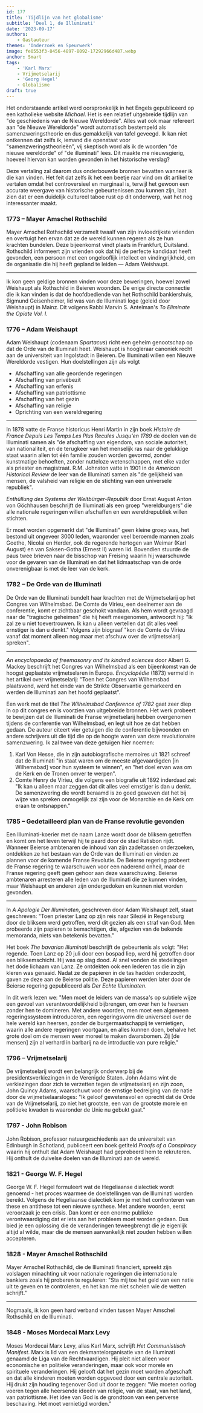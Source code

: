 ```yaml
---
id: 177
title: 'Tijdlijn van het globalisme'
subtitle: 'Deel 1, de Illuminati'
date: '2023-09-17'
authors:
    - Gastauteur
themes: 'Onderzoek en Speurwerk'
image: fe0553f3-8456-4897-8092-17292966d487.webp
anchor: Smart
tags:
    - 'Karl Marx'
    - Vrijmetselarij
    - 'Georg Hegel'
    - Globalisme
draft: true
---
```


Het onderstaande artikel werd oorspronkelijk in het Engels gepubliceerd op een katholieke website *Michael*. Het is een relatief uitgebreide tijdlijn van "de geschiedenis van de Nieuwe Wereldorde". Alles wat ook maar refereert aan "de Nieuwe Wereldorde" wordt automatisch bestempeld als samenzweringstheorie en dus gemakkelijk van tafel geveegd. Ik kan niet ontkennen dat zelfs ik, iemand die openstaat voor "samenzweringstheorieën", vij skeptisch word als ik de woorden "de nieuwe wereldorde" of "de illuminati" lees. Dit maakte me nieuwsgierig, hoeveel hiervan kan worden gevonden in het historische verslag?

Deze vertaling zal daarom dus onderbouwde bronnen bevatten wanneer ik die kan vinden. Het feit dat zelfs ik het een beetje raar vind om dit artikel te vertalen omdat het controversieel en marginaal is, terwijl het gewoon een accurate weergave van historische gebeurtenissen zou kunnen zijn, laat zien dat er een duidelijk cultureel taboe rust op dit onderwerp, wat het nog interessanter maakt.


### 1773 – Mayer Amschel Rothschild

Mayer Amschel Rothschild verzamelt twaalf van zijn invloedrijkste vrienden en overtuigt hen ervan dat ze de wereld kunnen regeren als ze hun krachten bundelen. Deze bijeenkomst vindt plaats in Frankfurt, Duitsland. Rothschild informeert zijn vrienden ook dat hij de perfecte kandidaat heeft gevonden, een persoon met een ongelooflijk intellect en vindingrijkheid, om de organisatie die hij heeft gepland te leiden — Adam Weishaupt.

- - -

Ik kon geen geldige bronnen vinden voor deze beweringen, hoewel zowel Weishaupt als Rothschild in Beieren woonden. De enige directe connectie die ik kan vinden is dat de hoofdbediende van het Rothschild bankiershuis, Sigmund Geisenheimer, lid was van de Illuminati loge (geleid door Weishaupt) in Mainz. Dit volgens Rabbi Marvin S. Antelman's *To Eliminate the Opiate Vol. I*.


### 1776 – Adam Weishaupt

Adam Weishaupt (codenaam *Spartacus*) richt een geheim genootschap op dat de Orde van de Illuminati heet. Weishaupt is hoogleraar canoniek recht aan de universiteit van Ingolstadt in Beieren. De Illuminati willen een Nieuwe Wereldorde vestigen. Hun doelstellingen zijn als volgt

- Afschaffing van alle geordende regeringen
- Afschaffing van privébezit
- Afschaffing van erfenis
- Afschaffing van patriottisme
- Afschaffing van het gezin
- Afschaffing van religie
- Oprichting van een wereldregering

- - -


In 1878 vatte de Franse historicus Henri Martin in zijn boek *Histoire de France Depuis Les Temps Les Plus Recules Jusqu'en 1789* de doelen van de Illuminati samen als "de afschaffing van eigendom, van sociale autoriteit, van nationaliteit, en de terugkeer van het menselijk ras naar de gelukkige staat waarin allen tot één familie zouden worden gevormd, zonder kunstmatige behoeften, zonder nutteloze wetenschappen, met elke vader als priester en magistraat. R.M. Johnston vatte in 1901 in de *American Historical Review* de leer van de Illuminati samen als "de gelijkheid van mensen, de valsheid van religie en de stichting van een universele republiek".

*Enthüllung des Systems der Weltbürger-Republik* door Ernst August Anton von Göchhausen beschrijft de Illuminati als een groep "wereldburgers" die alle nationale regeringen willen afschaffen en een wereldrepubliek willen stichten.

Er moet worden opgemerkt dat "de Illuminati" geen kleine groep was, het bestond uit ongeveer 3000 leden, waaronder veel beroemde mannen zoals Goethe, Nicolai en Herder, ook de regerende hertogen van Weimar (Karl August) en van Saksen-Gotha (Ernest II) waren lid. Bovendien stuurde de paus twee brieven naar de bisschop van Freising waarin hij waarschuwde voor de gevaren van de Illuminati en dat het lidmaatschap van de orde onverenigbaar is met de leer van de kerk. 


### 1782 – De Orde van de Illuminati

De Orde van de Illuminati bundelt haar krachten met de Vrijmetselarij op het Congres van Wilhelmsbad. De Comte de Virieu, een deelnemer aan de conferentie, komt er zichtbaar geschokt vandaan. Als hem wordt gevraagd naar de "tragische geheimen" die hij heeft meegenomen, antwoordt hij: "Ik zal ze u niet toevertrouwen. Ik kan u alleen vertellen dat dit alles veel ernstiger is dan u denkt." Volgens zijn biograaf "kon de Comte de Virieu vanaf dat moment alleen nog maar met afschuw over de vrijmetselarij spreken".

- - -

*An encyclopaedia of freemasonry and its kindred sciences* door Albert G. Mackey beschrijft het Congres van Wilhelmsbad als een bijeenkomst van de hoogst geplaatste vrijmetselaren in Europa. *Encyclopédie* (1873) vermeld in het artikel over vrijmetselarij: "Toen het Congres van Wilhemsbad plaatsvond, werd het einde van de Strikte Observantie gemarkeerd en werden de Illuminati aan het hoofd geplaatst".

Een werk met de titel *The Wilhelmsbad Conference of 1782* gaat zeer diep in op dit congres en is voorzien van uitgebreide bronnen. Het werk probeert te bewijzen dat de Illuminati de Franse vrijmetselarij hebben overgenomen tijdens de conferentie van Wilhelmsbad, en legt uit hoe ze dat hebben gedaan. De auteur citeert vier getuigen die de conferentie bijwoonden en andere schrijvers uit die tijd die op de hoogte waren van deze revolutionaire samenzwering. Ik zal twee van deze getuigen hier noemen:

1. Karl Von Hesse, die in zijn autobiografische memoires uit 1821 schreef dat de Illuminati "in staat waren om de meeste afgevaardigden [in Wilhemsbad] voor hun systeem te winnen", en "het doel ervan was om de Kerk en de Tronen omver te werpen". 
2. Comte Henry de Virieu, die volgens een biografie uit 1892 inderdaad zei: "Ik kan u alleen maar zeggen dat dit alles veel ernstiger is dan u denkt. De samenzwering die wordt beraamd is zo goed geweven dat het bij wijze van spreken onmogelijk zal zijn voor de Monarchie en de Kerk om eraan te ontsnappen."


### 1785 – Gedetailleerd plan van de Franse revolutie gevonden

Een Illuminati-koerier met de naam Lanze wordt door de bliksem getroffen en komt om het leven terwijl hij te paard door de stad Ratisbon rijdt. Wanneer Beierse ambtenaren de inhoud van zijn zadeltassen onderzoeken, ontdekken ze het bestaan van de Orde van de Illuminati en vinden ze plannen voor de komende Franse Revolutie. De Beierse regering probeert de Franse regering te waarschuwen voor een naderend onheil, maar de Franse regering geeft geen gehoor aan deze waarschuwing. Beierse ambtenaren arresteren alle leden van de Illuminati die ze kunnen vinden, maar Weishaupt en anderen zijn ondergedoken en kunnen niet worden gevonden.

- - -

In *A Apologie Der Illuminaten*, geschreven door Adam Weishaupt zelf, staat geschreven: "Toen priester Lanz op zijn reis naar Silezië in Regensburg door de bliksem werd getroffen, werd dit gezien als een straf van God. Men probeerde zijn papieren te bemachtigen, die, afgezien van de bekende memoranda, niets van betekenis bevatten."

Het boek *The bavarian Illuminati* beschrijft de gebeurtenis als volgt: "Het regende. Toen Lanz op 20 juli door een bospad liep, werd hij getroffen door een bliksemschicht. Hij was op slag dood. Al snel vonden de stedelingen het dode lichaam van Lanz. Ze ontdekten ook een lederen tas die in zijn kleren was genaaid. Nadat ze de papieren in de tas hadden onderzocht, gaven ze deze aan de Beierse politie. Deze papieren werden later door de Beierse regering gepubliceerd als *Der Echte Illuminaten*.

In dit werk lezen we: "Men moet de leiders van de massa's op subtiele wijze een gevoel van verantwoordelijkheid bijbrengen, om over hen te heersen zonder hen te domineren. Met andere woorden, men moet een algemeen regeringssysteem introduceren, een regeringsvorm die universeel over de hele wereld kan heersen, zonder de burgermaatschappij te vernietigen, waarin alle andere regeringen voortgaan, en alles kunnen doen, behalve het grote doel om de mensen weer moreel te maken dwarsbomen. Zij [de mensen] zijn al verhard in barbarij na de introductie van pure religie."


### 1796 – Vrijmetselarij

De vrijmetselarij wordt een belangrijk onderwerp bij de presidentsverkiezingen in de Verenigde Staten. John Adams wint de verkiezingen door zich te verzetten tegen de vrijmetselarij en zijn zoon, John Quincy Adams, waarschuwt voor de ernstige bedreiging van de natie door de vrijmetselaarsloges: "Ik geloof gewetensvol en oprecht dat de Orde van de Vrijmetselarij, zo niet het grootste, een van de grootste morele en politieke kwaden is waaronder de Unie nu gebukt gaat."


### 1797 - John Robison

John Robison, professor natuurgeschiedenis aan de universiteit van Edinburgh in Schotland, publiceert een boek getiteld *Proofs of a Conspiracy* waarin hij onthult dat Adam Weishaupt had geprobeerd hem te rekruteren. Hij onthult de duivelse doelen van de Illuminati aan de wereld.


### 1821 - George W. F. Hegel

George W. F. Hegel formuleert wat de Hegeliaanse dialectiek wordt genoemd - het proces waarmee de doelstellingen van de Illuminati worden bereikt. Volgens de Hegeliaanse dialectiek kom je met het confronteren van these en antithese tot een nieuwe synthese. Met andere woorden, eerst veroorzaak je een crisis. Dan komt er een enorme publieke verontwaardiging dat er iets aan het probleem moet worden gedaan. Dus bied je een oplossing die de veranderingen teweegbrengt die je eigenlijk altijd al wilde, maar die de mensen aanvankelijk niet zouden hebben willen accepteren.


### 1828 - Mayer Amschel Rothschild

Mayer Amschel Rothschild, die de Illuminati financiert, spreekt zijn volslagen minachting uit voor nationale regeringen die internationale bankiers zoals hij proberen te reguleren: "Sta mij toe het geld van een natie uit te geven en te controleren, en het kan me niet schelen wie de wetten schrijft."

- - -

Nogmaals, ik kon geen hard verband vinden tussen Mayer Amschel Rothschild en de Illuminati.


### 1848 - Moses Mordecai Marx Levy

Moses Mordecai Marx Levy, alias Karl Marx, schrijft *Het Communistisch Manifest*. Marx is lid van een dekmantelorganisatie van de Illuminati genaamd de Liga van de Rechtvaardigen. Hij pleit niet alleen voor economische en politieke veranderingen, maar ook voor morele en spirituele veranderingen. Hij gelooft dat het gezin moet worden afgeschaft en dat alle kinderen moeten worden opgevoed door een centrale autoriteit. Hij drukt zijn houding tegenover God uit door te zeggen: "We moeten oorlog voeren tegen alle heersende ideeën van religie, van de staat, van het land, van patriottisme. Het idee van God is de grondtoon van een perverse beschaving. Het moet vernietigd worden."
